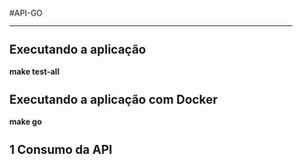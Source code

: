 #API-GO

---

## Executando a aplicação

**make test-all**

## Executando a aplicação com Docker

**make go**


## 1 Consumo da API
